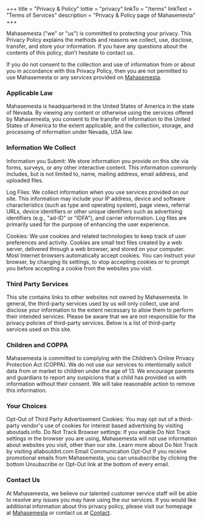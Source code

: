 +++
title = "Privacy & Policy"
lottie = "privacy"
linkTo = "/terms"
linkText = "Terms of Services"
description = "Privacy & Policy page of Mahasemesta"
+++

Mahasemesta ("we" or "us") is committed to protecting your privacy. This Privacy Policy explains the methods and reasons we collect, use, disclose, transfer, and store your information. If you have any questions about the contents of this policy, don’t hesitate to contact us.

If you do not consent to the collection and use of information from or about you in accordance with this Privacy Policy, then you are not permitted to use Mahasemesta or any services provided on [Mahasemesta](https://mahasemesta.xyz).

### Applicable Law
Mahasemesta is headquartered in the United States of America in the state of Nevada. By viewing any content or otherwise using the services offered by Mahasemesta, you consent to the transfer of information to the United States of America to the extent applicable, and the collection, storage, and processing of information under Nevada, USA law.

### Information We Collect
Information you Submit: We store information you provide on this site via forms, surveys, or any other interactive content. This information commonly includes, but is not limited to, name, mailing address, email address, and uploaded files.

Log Files: We collect information when you use services provided on our site. This information may include your IP address, device and software characteristics (such as type and operating system), page views, referral URLs, device identifiers or other unique identifiers such as advertising identifiers (e.g., "ad-ID" or "IDFA"), and carrier information. Log files are primarily used for the purpose of enhancing the user experience.

Cookies: We use cookies and related technologies to keep track of user preferences and activity. Cookies are small text files created by a web server, delivered through a web browser, and stored on your computer. Most Internet browsers automatically accept cookies. You can instruct your browser, by changing its settings, to stop accepting cookies or to prompt you before accepting a cookie from the websites you visit.

### Third Party Services
This site contains links to other websites not owned by Mahasemesta. In general, the third-party services used by us will only collect, use and disclose your information to the extent necessary to allow them to perform their intended services. Please be aware that we are not responsible for the privacy policies of third-party services. Below is a list of third-party services used on this site.

### Children and COPPA
Mahasemesta is committed to complying with the Children’s Online Privacy Protection Act (COPPA). We do not use our services to intentionally solicit data from or market to children under the age of 13. We encourage parents and guardians to report any suspicions that a child has provided us with information without their consent. We will take reasonable action to remove this information.

### Your Choices
Opt-Out of Third Party Advertisement Cookies: You may opt out of a third-party vendor's use of cookies for interest based advertising by visiting aboutads.info.
Do Not Track Browser settings: If you enable Do Not Track settings in the browser you are using, Mahasemesta will not use information about websites you visit, other than our site. Learn more about Do Not Track by visiting allaboutdnt.com
Email Communication Opt-Out If you receive promotional emails from Mahasemesta, you can unsubscribe by clicking the bottom Unsubscribe or Opt-Out link at the bottom of every email.

### Contact Us
At Mahasemesta, we believe our talented customer service staff will be able to resolve any issues you may have using the our services. If you would like additional information about this privacy policy, please visit our homepage at [Mahasemesta](https://mahasemesta.xyz) or contact us at [Contact](https://mahasemesta.xyz/contact).
